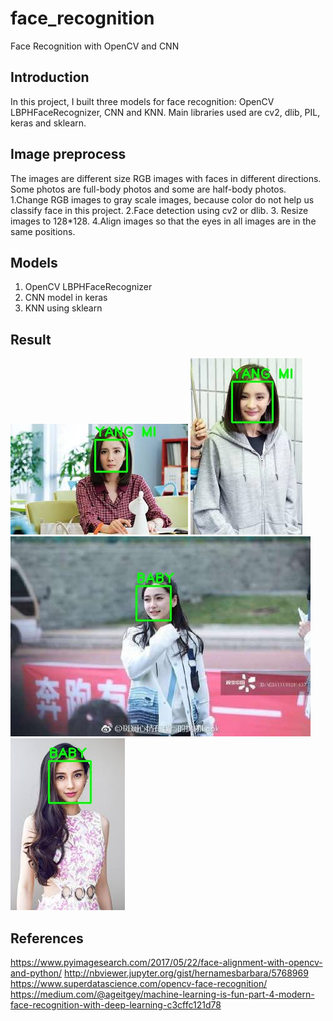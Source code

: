 # face_recognition
Face Recognition with OpenCV and CNN

## Introduction
In this project, I built three models for face recognition: OpenCV LBPHFaceRecognizer, CNN and KNN.
Main libraries used are cv2, dlib, PIL, keras and sklearn.

## Image preprocess
The images are different size RGB images with faces in different directions. Some photos are full-body photos and some are half-body photos. 
1.Change RGB images to gray scale images, because color do not help us classify face in this project.
2.Face detection using cv2 or dlib.
3. Resize images to 128*128.
4.Align images so that the eyes in all images are in the same positions.

## Models
1. OpenCV LBPHFaceRecognizer
2. CNN model in keras
3. KNN using sklearn

## Result
![Exmaple result](/result/KNN/2.jpg)
![Exmaple result](/result/KNN/3.jpg)
![Exmaple result](/result/KNN/5.jpg)
![Exmaple result](/result/KNN/6.jpg)

## References
https://www.pyimagesearch.com/2017/05/22/face-alignment-with-opencv-and-python/
http://nbviewer.jupyter.org/gist/hernamesbarbara/5768969
https://www.superdatascience.com/opencv-face-recognition/
https://medium.com/@ageitgey/machine-learning-is-fun-part-4-modern-face-recognition-with-deep-learning-c3cffc121d78

